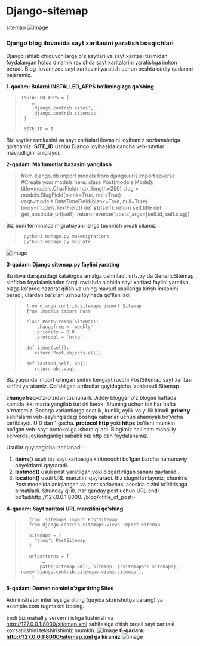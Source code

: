 # Django-sitemap
sitemap
![image](https://github.com/AsadbekNurmamatov2002/Django-sitemap/assets/144318530/d2b68ea2-ad72-4aa2-b9f9-3d810bc97805)

### Django blog ilovasida sayt xaritasini yaratish bosqichlari
Django ishlab chiquvchilarga o'z saytlari va sayt xaritasi tizimidan foydalangan holda dinamik ravishda sayt xaritalarini yaratishga imkon beradi. Blog ilovamizda sayt xaritasini yaratish uchun beshta oddiy qadamni bajaramiz.

__1-qadam: Bularni INSTALLED_APPS bo‘limingizga qo‘shing__
>     INSTALLED_APPS = [
>         …
>         'django.contrib.sites',
>         'django.contrib.sitemaps',
>      ]
>
>      SITE_ID = 1


Biz saytlar ramkasini va sayt xaritalari ilovasini loyihamiz sozlamalariga qo‘shamiz. __SITE_ID__ ushbu Django loyihasida qancha veb-saytlar mavjudligini aniqlaydi.

__2-qadam: Ma'lumotlar bazasini yangilash__

>    from django.db import models
>    from django.urls import reverse
>    #Create your models here.
>    class Post(models.Model):
>        title=models.CharField(max_length=250)
>        slug = models.SlugField(blank=True, null=True)
>        vaqt=models.DateTimeField(blank=True, null=True)
>        body=models.TextField()
>        def __str__(self):
>          return self.title
>        def get_absolute_url(self): 
>           return reverse('posts',args=[self.id,
>                                        self.slug])

Biz buni terminalda migratsiyani ishga tushirish orqali qilamiz
>      python3 manage.py makemigrations
>      python3 manage.py migrate

![image](https://github.com/AsadbekNurmamatov2002/Django-sitemap/assets/144318530/376b2e4f-4816-4698-a5a7-b0ee41fd483c)

__3-qadam: Django sitemap.py faylini yarating__

Bu ilova darajasidagi katalogda amalga oshiriladi. urls.py da GenericSitemap sinfidan foydalanishdan farqli ravishda alohida sayt xaritasi faylini yaratish bizga koʻproq nazorat qilish va uning mavjud usullariga kirish imkonini beradi, ulardan baʼzilari ushbu loyihada qoʻllaniladi.

>       from django.contrib.sitemaps import Sitemap
>       from .models import Post
> 
>       class PostSitemap(Sitemap):
>           changefreq = 'weekly'
>           priority = 0.8
>           protocol = 'http'
>
>       def items(self):
>          return Post.objects.all()
>
>       def lastmod(self, obj):
>          return obj.vaqt
> 
Biz yuqorida import qilingan sinfini kengaytiruvchi PostSitemap sayt xaritasi sinfini yaratamiz. Qo'shilgan atributlar quyidagicha izohlanadi:Sitemap


__changefreq__-o‘z-o‘zidan tushunarli. Jiddiy blogger o'z blogini haftada kamida ikki marta yangilab turishi kerak. Shuning uchun biz har hafta o'rnatamiz. Boshqa variantlarga soatlik, kunlik, oylik va yillik kiradi.
__priority__ -sahifalarni veb-saytingizdagi boshqa xabarlar uchun ahamiyati bo'yicha tartiblaydi. U 0 dan 1 gacha.
__protocol http__ yoki __https__ boʻlishi mumkin boʻlgan veb-sayt protokoliga ishora qiladi. Blogimiz hali ham mahalliy serverda joylashganligi sababli biz http dan foydalanamiz.

Usullar quyidagicha izohlanadi:

1. __items()__ usuli biz sayt xaritasiga kiritmoqchi bo‘lgan barcha namunaviy obyektlarni qaytaradi.
2. __lastmod()__ usuli post yaratilgan yoki o‘zgartirilgan sanani qaytaradi.
3. __location()__ usuli URL manzilini qaytaradi. Biz slugni tanlaymiz, chunki u Post modelida aniqlangan va post sarlavhasi asosida o‘zini to‘ldirishga o‘rnatiladi. Shunday qilib, har qanday post uchun URL endi bo'ladihttp://127.0.0.1:8000. /blog/<title_of_post>

__4-qadam: Sayt xaritasi URL manzilini qo‘shing__

>        from .sitemaps import PostSitemap
>        from django.contrib.sitemaps.views import sitemap
>
>        sitemaps = {
>          'blog': PostSitemap
>        }
>
>        urlpatterns = [
>             …
>            path('sitemap.xml', sitemap, {'sitemaps': sitemaps}, name='django.contrib.sitemaps.views.sitemap'),
>         ]
> 

__5-qadam: Domen nomini o‘zgartiring Sites__

Administrator interfeysiga o‘ting (quyida skrinshotga qarang) va example.com tugmasini bosing.

Endi biz mahalliy serverni ishga tushirish va http://127.0.0.1:8000/sitemap.xml sahifasiga o‘tish orqali sayt xaritasi ko‘rsatilishini tekshirishimiz mumkin.
![image](https://github.com/AsadbekNurmamatov2002/Django-sitemap/assets/144318530/1f4707d8-4f03-4c6b-9c0e-92040f94b12a)
__6-qadam: http://127.0.0.1:8000/sitemap.xml ga kiramiz__
![image](https://github.com/AsadbekNurmamatov2002/Django-sitemap/assets/144318530/19bf59da-3eb6-42a7-b642-79a6e871210e)
